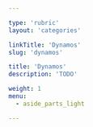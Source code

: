 ```yaml
---

type: 'rubric'
layout: 'categories'

linkTitle: 'Dynamos'
slug: 'dynamos'

title: 'Dynamos'
description: 'TODO'

weight: 1
menu:
  - aside_parts_light  

---
```

